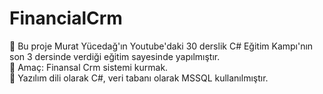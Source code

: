 # FinancialCrm  
:rocket: Bu proje Murat Yücedağ'ın Youtube'daki 30 derslik C# Eğitim Kampı'nın son 3 dersinde verdiği eğitim sayesinde yapılmıştır.  
:rocket: Amaç: Finansal Crm sistemi kurmak.  
:rocket: Yazılım dili olarak C#, veri tabanı olarak MSSQL kullanılmıştır.


